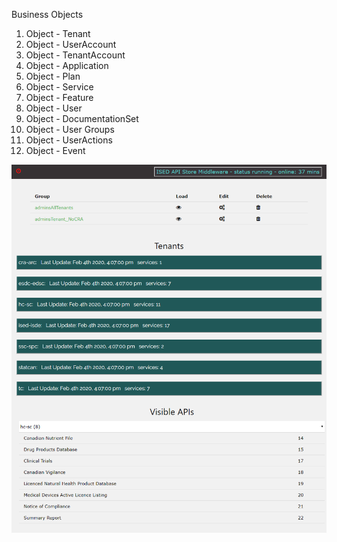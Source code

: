 Business Objects
1. Object - Tenant
2. Object - UserAccount
3. Object - TenantAccount
4. Object - Application
5. Object - Plan
6. Object - Service
7. Object - Feature
8. Object - User
9. Object - DocumentationSet
10. Object - User Groups
11. Object - UserActions
12. Object - Event

![app screen grab](https://github.com/franckEinstein90/ISED-3Scale-Middleware/blob/master/docs/screenShots/shot1.png)

